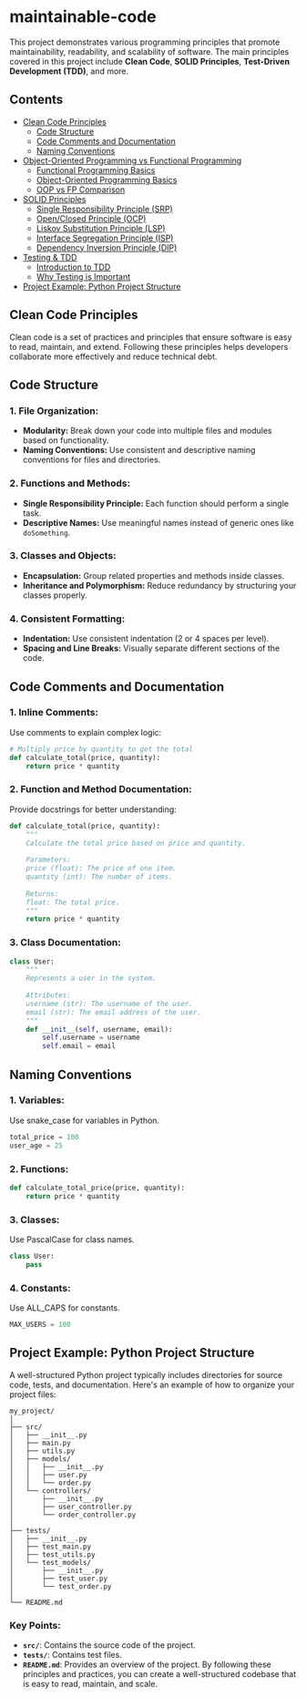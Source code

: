 # maintainable-code

This project demonstrates various programming principles that promote maintainability, readability, and scalability of software. The main principles covered in this project include **Clean Code**, **SOLID Principles**, **Test-Driven Development (TDD)**, and more.

## Contents
- [Clean Code Principles](#clean-code-principles)
  - [Code Structure](clean-code-principles/code_structure.md)
  - [Code Comments and Documentation](clean-code-principles/comments_and_docstrings.md)
  - [Naming Conventions](clean-code-principles/naming_conventions.md)
- [Object-Oriented Programming vs Functional Programming](#object-oriented-programming-vs-functional-programming)
  - [Functional Programming Basics](OOP%20vs%20Functional%20Programming/functional_basics.md)
  - [Object-Oriented Programming Basics](OOP%20vs%20Functional%20Programming/oop_basics.md)
  - [OOP vs FP Comparison](OOP%20vs%20Functional%20Programming/oop_vs_fp_comparison.md)
- [SOLID Principles](#solid-principles)
  - [Single Responsibility Principle (SRP)](solid-principles/single_responsibility.md)
  - [Open/Closed Principle (OCP)](solid-principles/open_closed.md)
  - [Liskov Substitution Principle (LSP)](solid-principles/liskov_substitution.md)
  - [Interface Segregation Principle (ISP)](solid-principles/interface_segregation.md)
  - [Dependency Inversion Principle (DIP)](solid-principles/dependency_inversion.md)
- [Testing & TDD](#testing-and-tdd)
  - [Introduction to TDD](testing-and-tdd/intro_to_tdd.md)
  - [Why Testing is Important](testing-and-tdd/why_testing_matters.md)
- [Project Example: Python Project Structure](#project-example-python-project-structure)

## Clean Code Principles

Clean code is a set of practices and principles that ensure software is easy to read, maintain, and extend. Following these principles helps developers collaborate more effectively and reduce technical debt.

## Code Structure

### 1. **File Organization:**
- **Modularity:** Break down your code into multiple files and modules based on functionality.
- **Naming Conventions:** Use consistent and descriptive naming conventions for files and directories.

### 2. **Functions and Methods:**
- **Single Responsibility Principle:** Each function should perform a single task.
- **Descriptive Names:** Use meaningful names instead of generic ones like `doSomething`.

### 3. **Classes and Objects:**
- **Encapsulation:** Group related properties and methods inside classes.
- **Inheritance and Polymorphism:** Reduce redundancy by structuring your classes properly.

### 4. **Consistent Formatting:**
- **Indentation:** Use consistent indentation (2 or 4 spaces per level).
- **Spacing and Line Breaks:** Visually separate different sections of the code.

## Code Comments and Documentation

### 1. **Inline Comments:**
Use comments to explain complex logic:
```python
# Multiply price by quantity to get the total
def calculate_total(price, quantity):
    return price * quantity
```

### 2. **Function and Method Documentation:**
Provide docstrings for better understanding:
```python
def calculate_total(price, quantity):
    """
    Calculate the total price based on price and quantity.
    
    Parameters:
    price (float): The price of one item.
    quantity (int): The number of items.
    
    Returns:
    float: The total price.
    """
    return price * quantity
```

### 3. **Class Documentation:**
```python
class User:
    """
    Represents a user in the system.
    
    Attributes:
    username (str): The username of the user.
    email (str): The email address of the user.
    """
    def __init__(self, username, email):
        self.username = username
        self.email = email
```

## Naming Conventions

### 1. **Variables:**
Use snake_case for variables in Python.
```python
total_price = 100
user_age = 25
```

### 2. **Functions:**
```python
def calculate_total_price(price, quantity):
    return price * quantity
```

### 3. **Classes:**
Use PascalCase for class names.
```python
class User:
    pass
```

### 4. **Constants:**
Use ALL_CAPS for constants.
```python
MAX_USERS = 100
```

## Project Example: Python Project Structure
A well-structured Python project typically includes directories for source code, tests, and documentation. Here's an example of how to organize your project files:

```
my_project/
│
├── src/
│   ├── __init__.py
│   ├── main.py
│   ├── utils.py
│   ├── models/
│   │   ├── __init__.py
│   │   ├── user.py
│   │   └── order.py
│   └── controllers/
│       ├── __init__.py
│       ├── user_controller.py
│       └── order_controller.py
│
├── tests/
│   ├── __init__.py
│   ├── test_main.py
│   ├── test_utils.py
│   └── test_models/
│       ├── __init__.py
│       ├── test_user.py
│       └── test_order.py
│
└── README.md
```

### Key Points:
- **`src/`**: Contains the source code of the project.
- **`tests/`**: Contains test files.
- **`README.md`**: Provides an overview of the project.
By following these principles and practices, you can create a well-structured codebase that is easy to read, maintain, and scale.
